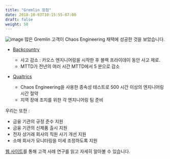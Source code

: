 ```yaml
---
title: "Gremlin 장점"
date: 2018-10-03T10:15:55-07:00
draft: false
weight: 50
---
```

![image](/images/gremlin_mascot.png)
많은 Gremlin 고객이 Chaos Engineering 채택에 성공한 것을 보았습니다.


+ [Backcountry](https://www.gremlin.com/customers/backcountry/)
    - 사고 감소 : 카오스 엔지니어링을 시작한 후 블랙 프라이데이 동안 사고 제로.
    - MTTD가 전년의 여러 시간 MTTD에서 5 분으로 감소

+ [Qualtrics](https://www.gremlin.com/customers/qualtrics/)
    - Chaos Engineering을 사용한 종속성 테스트로 500 시간 이상의 엔지니어링 시간 절약
    - 지역 장애 조치를 위한 각 엔지니어링 팀 준비


우리는 또한 :

+ 금융 기관의 규정 준수 지원
+ 금융 기관의 신제품 출시 지원
+ 전자 상거래 회사의 직원 사기 개선 지원
+ 소매 회사가 모니터링을 미세 조정하도록 지원

[웹 사이트](https://www.gremlin.com/customers/)를 통해 고객 사례 연구를 읽고 자세히 알아볼 수 있습니다.